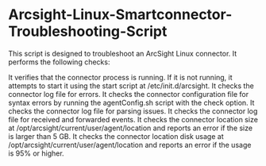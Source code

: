 # Arcsight-Linux-Smartconnector-Troubleshooting-Script

This script is designed to troubleshoot an ArcSight Linux connector. It performs the following checks:

It verifies that the connector process is running. If it is not running, it attempts to start it using the start script at /etc/init.d/arcsight.
It checks the connector log file for errors.
It checks the connector configuration file for syntax errors by running the agentConfig.sh script with the check option.
It checks the connector log file for parsing issues.
It checks the connector log file for received and forwarded events.
It checks the connector location size at /opt/arcsight/current/user/agent/location and reports an error if the size is larger than 5 GB.
It checks the connector location disk usage at /opt/arcsight/current/user/agent/location and reports an error if the usage is 95% or higher.
